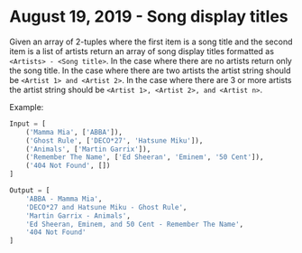 # August 19, 2019 - Song display titles

Given an array of 2-tuples where the first item is a song title and the 
second item is a list of artists return an array of song display titles formatted 
as `<Artists> - <Song title>`. In the case where there are no artists return 
only the song title. In the case where there are two artists the artist string 
should be `<Artist 1> and <Artist 2>`. In the case where there are 3 or more 
artists the artist string should be `<Artist 1>, <Artist 2>, and <Artist n>`.


Example:
```python
Input = [
    ('Mamma Mia', ['ABBA']),
    ('Ghost Rule', ['DECO*27', 'Hatsune Miku']),
    ('Animals', ['Martin Garrix']),
    ('Remember The Name', ['Ed Sheeran', 'Eminem', '50 Cent']),
    ('404 Not Found', [])
]

Output = [
    'ABBA - Mamma Mia',
    'DECO*27 and Hatsune Miku - Ghost Rule',
    'Martin Garrix - Animals',
    'Ed Sheeran, Eminem, and 50 Cent - Remember The Name',
    '404 Not Found'
]
```

